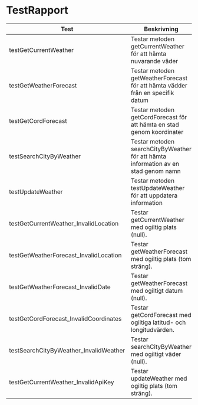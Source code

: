 # TestRapport

| Test                                   | Beskrivning                                                                                       | Resultat        |
|----------------------------------------|---------------------------------------------------------------------------------------------------|-----------------|
| testGetCurrentWeather                  | Testar metoden getCurrentWeather för att hämta nuvarande väder                                    | Godkänt|
| testGetWeatherForecast                 | Testar metoden getWeatherForecast för att hämta   vädder från en specifik datum                   | Godkänt |
| testGetCordForecast                    | Testar metoden getCordForecast för att hämta en stad genom koordinater                            | Godkänt |
| testSearchCityByWeather                | Testar metoden searchCityByWeather för att hämta information av en stad genom namn                | Godkänt |
| testUpdateWeather                      | Testar metoden testUpdateWeather för att uppdatera information                                    | Godkänt |
| testGetCurrentWeather_InvalidLocation  | Testar getCurrentWeather med ogiltig plats (null). | Godkänt |
| testGetWeatherForecast_InvalidLocation | Testar getWeatherForecast med ogiltig plats (tom sträng).                            | Godkänt |
| testGetWeatherForecast_InvalidDate   | Testar getWeatherForecast med ogiltigt datum (null).                           | Godkänt |
| testGetCordForecast_InvalidCoordinates| Testar getCordForecast med ogiltiga latitud- och longitudvärden.                       | Godkänt |
| testSearchCityByWeather_InvalidWeather	   | Testar searchCityByWeather med ogiltigt väder (null).                         | Godkänt |
| testGetCurrentWeather_InvalidApiKey    | Testar updateWeather med ogiltig plats (tom sträng).                     | Godkänt |
